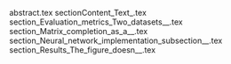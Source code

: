 abstract.tex
sectionContent_Text_.tex
section_Evaluation_metrics_Two_datasets__.tex
section_Matrix_completion_as_a__.tex
section_Neural_network_implementation_subsection__.tex
section_Results_The_figure_doesn__.tex
